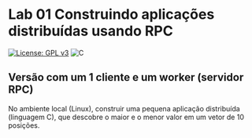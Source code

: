 # Lab 01 Construindo aplicações distribuídas usando RPC

[![License: GPL v3](https://img.shields.io/badge/License-GPLv3-blue.svg)](https://www.gnu.org/licenses/gpl-3.0)  ![C](https://img.shields.io/badge/Solutions-blue.svg?style=flat&logo=c)

## Versão com um 1 cliente e um worker (servidor RPC) 

No ambiente local (Linux), construir uma pequena aplicação distribuída (linguagem C), que descobre o maior e o menor valor em um vetor de 10 posições.

 
